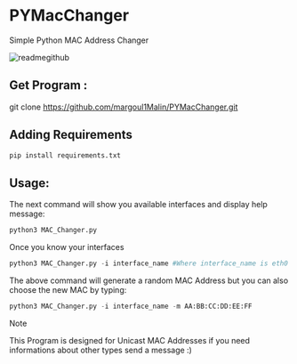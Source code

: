 # PYMacChanger
Simple Python MAC Address Changer

![readmegithub](https://github.com/user-attachments/assets/2540f990-0555-4fb7-8544-b67a89d7327d)

## Get Program : 

git clone https://github.com/margoul1Malin/PYMacChanger.git

## Adding Requirements

```python 
pip install requirements.txt  
```

## Usage:

The next command will show you available interfaces and display help message:

```python 
python3 MAC_Changer.py  
```
Once you know your interfaces

```python 
python3 MAC_Changer.py -i interface_name #Where interface_name is eth0 or wlan0 in most cases
```

The above command will generate a random MAC Address but you can also choose the new MAC by typing:

```python 
python3 MAC_Changer.py -i interface_name -m AA:BB:CC:DD:EE:FF
```



> [!NOTE]
> This Program is designed for Unicast MAC Addresses if you need informations about other types send a message :)

